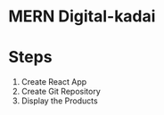 # MERN Digital-kadai

# Steps

1. Create React App
2. Create Git Repository
3. Display the Products

